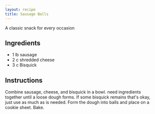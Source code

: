 ```yaml
---
layout: recipe
title: Sausage Balls
---
```


A classic snack for every occasion

## Ingredients
* 1 lb sausage
* 2 c shredded cheese
* 3 c Bisquick

## Instructions
Combine sausage, cheese, and bisquick in a bowl. need ingredients together until a loose dough forms. If some bisquick remains that's okay, just use as much as is needed. Form the dough into balls and place on a cookie sheet. Bake.
